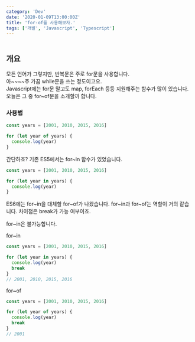 ```yaml
---
category: 'Dev'
date: '2020-01-09T13:00:00Z'
title: 'for-of를 사용해보자.'
tags: ['개발', 'Javascript', 'Typescript']
---
```


```toc

```

## 개요

모든 언어가 그렇지만, 반복문은 주로 for문을 사용합니다.  
아~~~~주 가끔 while문을 쓰는 정도이고요.  
Javascript에는 for문 말고도 map, forEach 등등 지원해주는 함수가 많이 있습니다.  
오늘은 그 중 for~of문을 소개할까 합니다.

### 사용법

```javascript
const years = [2001, 2010, 2015, 2016]

for (let year of years) {
  console.log(year)
}
```

간단하죠? 기존 ES5에서는 for~in 함수가 있었습니다.

```javascript
const years = [2001, 2010, 2015, 2016]

for (let year in years) {
  console.log(year)
}
```

ES6에는 for~in을 대체할 for~of가 나왔습니다.
for~in과 for~of는 역할이 거의 같습니다.
차이점은 break가 가능 여부이죠.

for~in은 불가능합니다.

for~in

```javascript
const years = [2001, 2010, 2015, 2016]

for (let year in years) {
  console.log(year)
  break
}
// 2001, 2010, 2015, 2016
```

for~of

```javascript
const years = [2001, 2010, 2015, 2016]

for (let year of years) {
  console.log(year)
  break
}
// 2001
```

